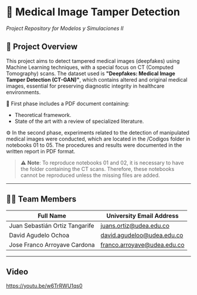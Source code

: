 # 🧠 Medical Image Tamper Detection  
_Project Repository for Modelos y Simulaciones II_

## 📌 Project Overview

This project aims to detect tampered medical images (deepfakes) using Machine Learning techniques, with a special focus on CT (Computed Tomography) scans. The dataset used is **"Deepfakes: Medical Image Tamper Detection (CT-GAN)"**, which contains altered and original medical images, essential for preserving diagnostic integrity in healthcare environments.

📄 First phase includes a PDF document containing:
- Theoretical framework.
- State of the art with a review of specialized literature.

⚙️ In the second phase, experiments related to the detection of manipulated medical images were conducted, which are located in the /Codigos folder in notebooks 01 to 05. The procedures and results were documented in the written report in PDF format.
  
> ⚠️ **Note**: To reproduce notebooks 01 and 02, it is necessary to have the folder containing the CT scans. Therefore, these notebooks cannot be reproduced unless the missing files are added.

---

## 👨‍🔬 Team Members

| Full Name                      | University Email Address      | 
|--------------------------------|-------------------------------|
| Juan Sebastián Ortiz Tangarife | juans.ortiz@udea.edu.co       | 
| David Agudelo Ochoa            | david.agudeloo@udea.edu.co    | 
| Jose Franco Arroyave Cardona   | franco.arroyave@udea.edu.co   | 

---

## Video
https://youtu.be/w6TrRWU1qs0



